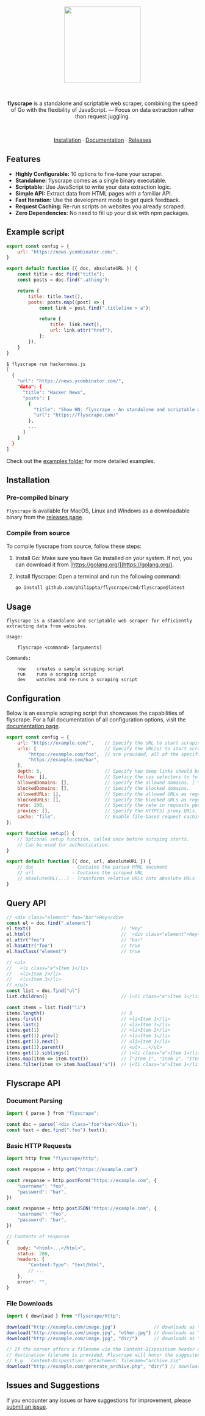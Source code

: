 <br />

<p align="center">

<picture>
  <source media="(prefers-color-scheme: dark)" srcset=".github/assets/logo-alt.png">
  <source media="(prefers-color-scheme: light)" srcset=".github/assets/logo.png">
  <img width="200" src=".github/assets/logo.png">
</picture>

</p>

<br />

<p align="center">
<b>flyscrape</b> is a standalone and scriptable web scraper, combining the speed of Go with the flexibility of JavaScript. — Focus on data extraction rather than request juggling.
</p>

<br />

<p align="center">
<a href="#installation">Installation</a> · <a href="https://flyscrape.com/docs/">Documentation</a> · <a href="https://github.com/philippta/flyscrape/releases">Releases</a>
</p>

## Features

- **Highly Configurable:** 10 options to fine-tune your scraper.
- **Standalone:** flyscrape comes as a single binary executable.
- **Scriptable:** Use JavaScript to write your data extraction logic.
- **Simple API:** Extract data from HTML pages with a familiar API.
- **Fast Iteration:** Use the development mode to get quick feedback.
- **Request Caching:** Re-run scripts on websites you already scraped.
- **Zero Dependencies:** No need to fill up your disk with npm packages.

## Example script

```javascript
export const config = {
    url: "https://news.ycombinator.com/",
}

export default function ({ doc, absoluteURL }) {
    const title = doc.find("title");
    const posts = doc.find(".athing");

    return {
        title: title.text(),
        posts: posts.map((post) => {
            const link = post.find(".titleline > a");

            return {
                title: link.text(),
                url: link.attr("href"),
            };
        }),
    }
}
```

```bash
$ flyscrape run hackernews.js
[
  {
    "url": "https://news.ycombinator.com/",
    "data": {
      "title": "Hacker News",
      "posts": [
        {
          "title": "Show HN: flyscrape - An standalone and scriptable web scraper",
          "url": "https://flyscrape.com/"
        },
        ...
      ]
    }
  }
]
```

Check out the [examples folder](examples) for more detailed examples.

## Installation

### Pre-compiled binary

`flyscrape` is available for MacOS, Linux and Windows as a downloadable binary from the [releases page](https://github.com/philippta/flyscrape/releases).

### Compile from source

To compile flyscrape from source, follow these steps:

1. Install Go: Make sure you have Go installed on your system. If not, you can download it from [https://golang.org/](https://golang.org/).

2. Install flyscrape: Open a terminal and run the following command:

   ```bash
   go install github.com/philippta/flyscrape/cmd/flyscrape@latest
   ```

## Usage

```
flyscrape is a standalone and scriptable web scraper for efficiently extracting data from websites.

Usage:

    flyscrape <command> [arguments]

Commands:

    new    creates a sample scraping script
    run    runs a scraping script
    dev    watches and re-runs a scraping script
```

## Configuration

Below is an example scraping script that showcases the capabilities of flyscrape. For a full documentation of all configuration options, visit the [documentation page](docs/readme.md#configuration).

```javascript
export const config = {
    url: "https://example.com/",    // Specify the URL to start scraping from.
    urls: [                         // Specify the URL(s) to start scraping from. If both `url` and `urls`
        "https://example.com/foo",  // are provided, all of the specified URLs will be scraped.
        "https://example.com/bar",
    ],
    depth: 0,                       // Specify how deep links should be followed.  (default = 0, no follow)
    follow: [],                     // Speficy the css selectors to follow         (default = ["a[href]"])
    allowedDomains: [],             // Specify the allowed domains. ['*'] for all. (default = domain from url)
    blockedDomains: [],             // Specify the blocked domains.                (default = none)
    allowedURLs: [],                // Specify the allowed URLs as regex.          (default = all allowed)
    blockedURLs: [],                // Specify the blocked URLs as regex.          (default = none)
    rate: 100,                      // Specify the rate in requests per second.    (default = no rate limit)
    proxies: [],                    // Specify the HTTP(S) proxy URLs.             (default = no proxy)
    cache: "file",                  // Enable file-based request caching.          (default = no cache)
};

export function setup() {
    // Optional setup function, called once before scraping starts.
    // Can be used for authentication.
}

export default function ({ doc, url, absoluteURL }) {
    // doc              - Contains the parsed HTML document
    // url              - Contains the scraped URL
    // absoluteURL(...) - Transforms relative URLs into absolute URLs
}
```

## Query API

```javascript
// <div class="element" foo="bar">Hey</div>
const el = doc.find(".element")
el.text()                                 // "Hey"
el.html()                                 // `<div class="element">Hey</div>`
el.attr("foo")                            // "bar"
el.hasAttr("foo")                         // true
el.hasClass("element")                    // true

// <ul>
//   <li class="a">Item 1</li>
//   <li>Item 2</li>
//   <li>Item 3</li>
// </ul>
const list = doc.find("ul")
list.children()                           // [<li class="a">Item 1</li>, <li>Item 2</li>, <li>Item 3</li>]

const items = list.find("li")
items.length()                            // 3
items.first()                             // <li>Item 1</li>
items.last()                              // <li>Item 3</li>
items.get(1)                              // <li>Item 2</li>
items.get(1).prev()                       // <li>Item 1</li>
items.get(1).next()                       // <li>Item 3</li>
items.get(1).parent()                     // <ul>...</ul>
items.get(1).siblings()                   // [<li class="a">Item 1</li>, <li>Item 2</li>, <li>Item 3</li>]
items.map(item => item.text())            // ["Item 1", "Item 2", "Item 3"]
items.filter(item => item.hasClass("a"))  // [<li class="a">Item 1</li>]
```

## Flyscrape API

### Document Parsing

```javascript
import { parse } from "flyscrape";

const doc = parse(`<div class="foo">bar</div>`);
const text = doc.find(".foo").text();
```

### Basic HTTP Requests

```javascript
import http from "flyscrape/http";

const response = http.get("https://example.com")

const response = http.postForm("https://example.com", {
    "username": "foo",
    "password": "bar",
})

const response = http.postJSON("https://example.com", {
    "username": "foo",
    "password": "bar",
})

// Contents of response
{
    body: "<html>...</html>",
    status: 200,
    headers: {
        "Content-Type": "text/html",
        // ...
    },
    error": "",
}
```

### File Downloads

```javascript
import { download } from "flyscrape/http";

download("http://example.com/image.jpg")              // downloads as "image.jpg"
download("http://example.com/image.jpg", "other.jpg") // downloads as "other.jpg"
download("http://example.com/image.jpg", "dir/")      // downloads as "dir/image.jpg"

// If the server offers a filename via the Content-Disposition header and no
// destination filename is provided, Flyscrape will honor the suggested filename.
// E.g. `Content-Disposition: attachment; filename="archive.zip"`
download("http://example.com/generate_archive.php", "dir/") // downloads as "dir/archive.zip"
```

## Issues and Suggestions

If you encounter any issues or have suggestions for improvement, please [submit an issue](https://github.com/philippta/flyscrape/issues).
